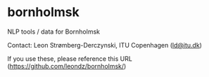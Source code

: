 # bornholmsk
NLP tools / data for Bornholmsk

Contact: Leon Strømberg-Derczynski, ITU Copenhagen (ld@itu.dk)

If you use these, please reference this URL (https://github.com/leondz/bornholmsk/)
